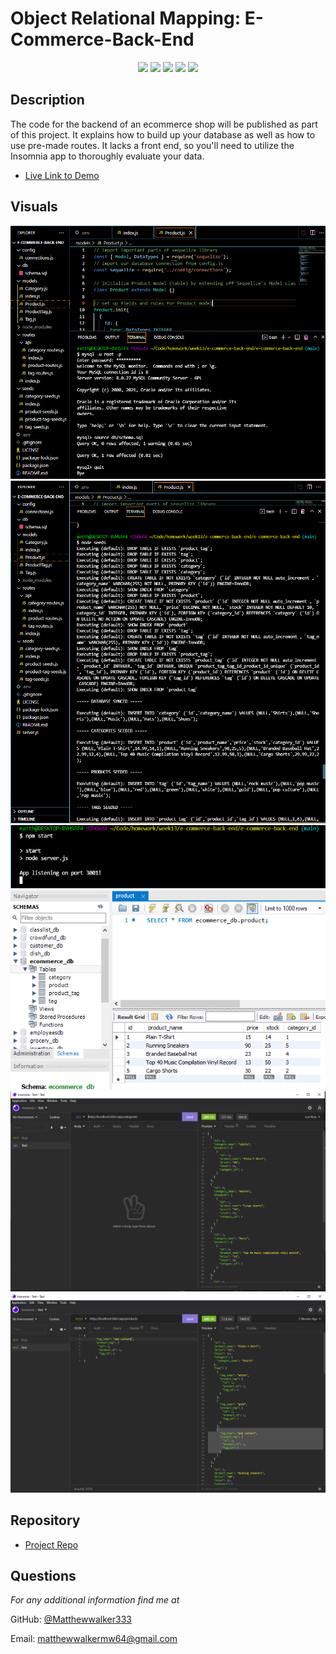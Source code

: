 # Object Relational Mapping: E-Commerce-Back-End

<p align="center">
    <img src="https://img.shields.io/badge/Javascript-yellow" />
    <img src="https://img.shields.io/badge/express-orange" />
    <img src="https://img.shields.io/badge/Sequelize-blue"  />
    <img src="https://img.shields.io/badge/mySQL-blue"  />
    <img src="https://img.shields.io/badge/dotenv-green" />
</p>

## Description
The code for the backend of an ecommerce shop will be published as part of this project. It explains how to build up your database as well as how to use pre-made routes. It lacks a front end, so you'll need to utilize the Insomnia app to thoroughly evaluate your data.

- [Live Link to Demo](https://youtu.be/byLqiYZo_nE)

## Visuals
![Screenshot](hw13-screenshot.PNG)
![Screenshot](hw13-1screenshot.PNG)
![Screenshot](hw13-2screenshot.PNG)
![Screenshot](hw13-3screenshot.PNG)
![Screenshot](hw13-4screenshot.PNG)
![Screenshot](hw13-5screenshot.PNG)

## Repository

  - [Project Repo](https://github.com/Matthewwalker333/e-commerce-back-end)

## Questions
*For any additional information find me at* 

GitHub: [@Matthewwalker333](https://github.com/Matthewwalker333/)

Email: [matthewwalkermw64@gmail.com](mailto:matthewwalkermw64@gmail.com)

